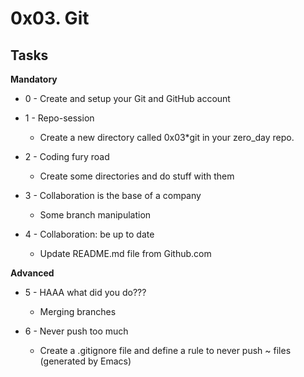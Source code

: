 # 0x03. Git #

## Tasks ##

**Mandatory**

* 0 - Create and setup your Git and GitHub account

* 1 - Repo-session
	* Create a new directory called 0x03*git in your zero_day repo.

* 2 - Coding fury road
	* Create some directories and do stuff with them

* 3 - Collaboration is the base of a company
	* Some branch manipulation

* 4 - Collaboration: be up to date
	* Update README.md file from Github.com

**Advanced**

* 5 - HAAA what did you do???
	* Merging branches

* 6 - Never push too much
	* Create a .gitignore file and define a rule to never push ~ files (generated by Emacs)
